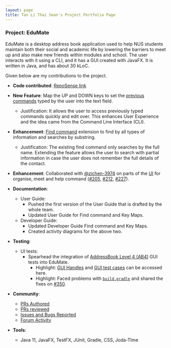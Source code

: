 ```yaml
---
layout: page
title: Tan Li Thai Sean's Project Portfolio Page
---
```


### Project: EduMate

EduMate is a desktop address book application used to help NUS students maintain both their social and academic life by lowering the barriers to meet up and also make new friends within modules and school. The user interacts with it using a CLI, and it has a GUI created with JavaFX. It is written in Java, and has about 30 kLoC.

Given below are my contributions to the project.

* **Code contributed**: [RepoSense link](https://nus-cs2103-ay2223s2.github.io/tp-dashboard/?search=seanfirefox&breakdown=true)

* **New Feature**: Map the UP and DOWN keys to set the [previous commands](https://github.com/AY2223S2-CS2103T-W14-2/tp/blob/master/src/main/java/seedu/address/model/EduMateHistory.java) typed by the user into the text field.
  * Justification: It allows the user to access previously typed commands quickly and edit over. This enhances User Experience and the idea came from the Command Line Interface (CLI).
* **Enhancement**: [Find command](https://github.com/AY2223S2-CS2103T-W14-2/tp/blob/master/src/main/java/seedu/address/logic/commands/FindCommand.java) extension to find by all types of information and searches by substring.
  * Justification: The existing find command only searches by the full name. Extending the feature allows the user to search with partial information in case the user does not remember the full details of the contact.
* **Enhancement**: Collaborated with [@zichen-3974](https://ay2223s2-cs2103t-w14-2.github.io/tp/team/zichen-3974.html) on parts of the [UI](https://github.com/AY2223S2-CS2103T-W14-2/tp/tree/master/src/main/java/seedu/address/ui) for organise, meet and help command ([#205](https://github.com/AY2223S2-CS2103T-W14-2/tp/pull/205), [#212](https://github.com/AY2223S2-CS2103T-W14-2/tp/pull/212), [#227](https://github.com/AY2223S2-CS2103T-W14-2/tp/pull/227)).

* **Documentation**:
  * User Guide:
    * Pushed the first version of the User Guide that is drafted by the whole team.
    * Updated User Guide for Find command and Key Maps.
  * Developer Guide:
    * Updated Developer Guide Find command and Key Maps.
    * Created activity diagrams for the above two.

* **Testing**:
  * UI tests:
    * Spearhead the integration of [AddressBook Level 4 (AB4)](https://github.com/se-edu/addressbook-level4) GUI tests into EduMate.
      * Highlight: [GUI Handles](https://github.com/AY2223S2-CS2103T-W14-2/tp/tree/master/src/test/java/guitests) and [GUI test cases](https://github.com/AY2223S2-CS2103T-W14-2/tp/tree/master/src/test/java/seedu/address/ui) can be accessed here.
      * Highlight: Faced problems with [`build.gradle`](https://github.com/AY2223S2-CS2103T-W14-2/tp/blob/master/build.gradle) and shared the fixes on [#350](https://github.com/nus-cs2103-AY2223S2/forum/issues/350).

* **Community**:
  * [PRs Authored](https://github.com/AY2223S2-CS2103T-W14-2/tp/pulls?q=is%3Apr+author%3Aseanfirefox)
  * [PRs reviewed](https://github.com/AY2223S2-CS2103T-W14-2/tp/pulls?q=is%3Apr+commenter%3Aseanfirefox+-author%3Aseanfirefox)
  * [Issues and Bugs Reported](https://github.com/AY2223S2-CS2103T-W14-2/tp/issues?q=is%3Aissue+author%3Aseanfirefox)
  * [Forum Activity](https://github.com/nus-cs2103-AY2223S2/forum/issues?q=is%3Aissue+commenter%3Aseanfirefox)

* **Tools**:
  * Java 11, JavaFX, TestFX, JUnit, Gradle, CSS, Joda-TIme

